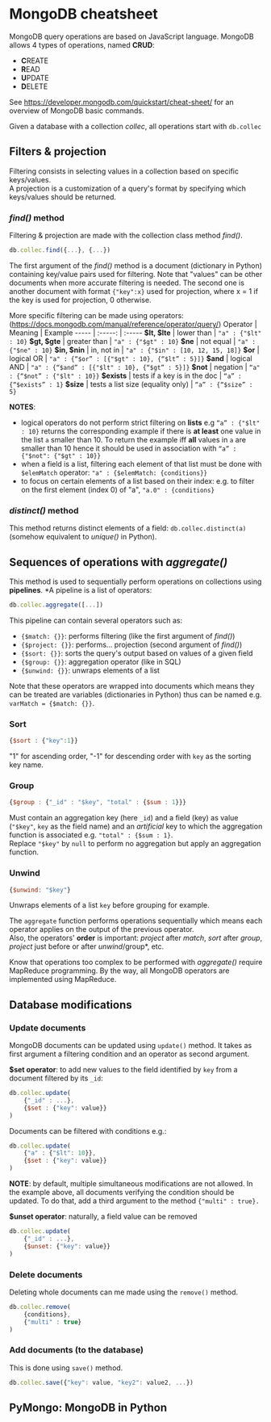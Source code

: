 # MongoDB cheatsheet

MongoDB query operations are based on JavaScript language. MongoDB allows 4 types of operations, named **CRUD**:
- **C**REATE
- **R**EAD
- **U**PDATE
- **D**ELETE

See https://developer.mongodb.com/quickstart/cheat-sheet/ for an overview of MongoDB basic commands.

Given a database with a collection *collec*, all operations start with `db.collec`

## Filters & projection
Filtering consists in selecting values in a collection based on specific keys/values.  
A projection is a customization of a query's format by specifying which keys/values should be returned.  

### *find()* method
Filtering & projection are made with the collection class method *find()*. 
```javascript
db.collec.find({...}, {...})
```
The first argument of the *find()* method is a document (dictionary in Python) containing key/value pairs used for filtering. Note that "values" can be other documents when more accurate filtering is needed. 
The second one is another document with format `{"key":x}` used for projection, where x = 1 if the key is used for projection, 0 otherwise.  

More specific filtering can be made using operators:(https://docs.mongodb.com/manual/reference/operator/query/)
Operator | Meaning | Example
----- | :-----: | :-----
**\$lt, \$lte** | lower than | `"a" : {"$lt" : 10}`
**\$gt, \$gte** | greater than | `"a" : {"$gt" : 10}`
**\$ne** | not equal | `"a" : {"$ne" : 10}`
**\$in, \$nin** | in, not in | `"a" : {"$in" : [10, 12, 15, 18]}`
**\$or** | logical OR | `"a" : {“$or” : [{"$gt" : 10}, {“$lt” : 5}]}`
**\$and** | logical AND | `"a" : {“$and” : [{"$lt" : 10}, {“$gt” : 5}]}`
**\$not** | negation | `“a" : {“$not” : {"$lt" : 10}}`
**\$exists** | tests if a key is in the doc | `“a” : {“$exists” : 1}`
**\$size** | tests a list size (equality only) | `“a” : {“$size” : 5}`

**NOTES**: 
- logical operators do not perform strict filtering on **lists** e.g `“a” : {"$lt" : 10}` returns the corresponding example if there is **at least** one value in the list `a` smaller than 10. To return the example iff **all** values in `a` are smaller than 10 hence it should be used in association with `“a” : {"$not": {"$gt" : 10}}`
- when a field is a list, filtering each element of that list must be done with `$elemMatch` operator:  `"a" : {$elemMatch: {conditions}}` 
- to focus on certain elements of a list based on their index:  e.g. to filter on the first element (index 0) of "a", `"a.0" : {conditions}`

### *distinct()* method
This method returns distinct elements of a field: `db.collec.distinct(a)` (somehow equivalent to *unique()* in Python).

## Sequences of operations with *aggregate()*
This method is used to sequentially perform operations on collections using **pipelines**. *A pipeline is a list of operators: 
```javascript
db.collec.aggregate([...])
```
This pipeline can contain several operators such as: 
- `{$match: {}}`: performs filtering (like the first argument of *find()*)
- `{$project: {}}`: performs... projection (second argument of *find()*)
- `{$sort: {}}`: sorts the query's output based on values of a given field
- `{$group: {}}`: aggregation operator (like in SQL)
- `{$unwind: {}}`: unwraps elements of a list 

Note that these operators are wrapped into documents which means they can be treated are variables (dictionaries in Python) thus can be named e.g. `varMatch = {$match: {}}`.

### Sort
```javascript
{$sort : {"key":1}}
```
"1" for ascending order, "-1" for descending order with `key` as the sorting key name.

### Group
```javascript
{$group : {"_id" : "$key", "total" : {$sum : 1}}}
```
Must contain an aggregation key (here `_id`) and a field (key) as value (`"$key"`,  `key` as the field name) and an *artificial* key to which the aggregation function is associated e.g. `"total" : {$sum : 1}`.  
Replace `"$key"` by `null` to perform no aggregation but apply an aggregation function.  

### Unwind
```javascript
{$unwind: "$key"}
```
Unwraps elements of a list `key` before grouping for example. 

The `aggregate` function performs operations sequentially which means each operator applies on the output of the previous operator.  
Also, the operators' **order** is important: *project* after *match*, *sort* after *group*, *project* just before or after *unwind*/group*, etc.

Know that operations too complex to be performed with *aggregate()* require MapReduce programming. By the way, all MongoDB operators are implemented using MapReduce. 

## Database modifications 
### Update documents 
MongoDB documents can be updated using `update()` method. It takes as first argument a filtering condition and an operator as second argument.
 
**$set operator**: to add new values to the field identified by `key` from a document filtered by its `_id`:
```javascript
db.collec.update(
	{"_id" : ...},
	{$set : {"key": value}}
)
```

Documents can be filtered with conditions e.g.:
```javascript
db.collec.update(
	{"a" : {"$lt": 10}},
	{$set : {"key": value}}
)
```
**NOTE**: by default, multiple simultaneous modifications are not allowed. In the example above, all documents verifying the condition should be updated. To do that, add a third argument to the method `{"multi" : true}.`


**$unset operator**: naturally, a field value can be removed
```javascript
db.collec.update(
	{"_id" : ...},
	{$unset: {"key": value}}
)
```

### Delete documents
Deleting whole documents can me made using the `remove()` method.
```javascript
db.collec.remove(
	{conditions},
	{"multi" : true}
)
```

### Add documents (to the database)
This is done using `save()` method.
```javascript
db.collec.save({"key": value, "key2": value2, ...})
```

## PyMongo: MongoDB in Python
